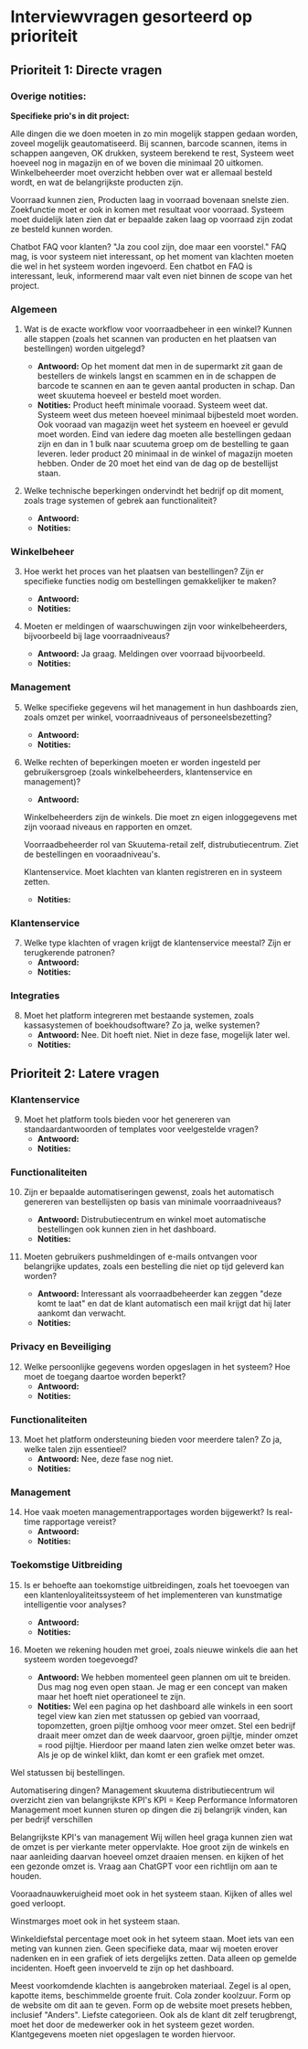 # Interviewvragen gesorteerd op prioriteit

## Prioriteit 1: Directe vragen

### Overige notities:
**Specifieke prio's in dit project:** 

Alle dingen die we doen moeten in zo min mogelijk stappen gedaan worden, zoveel mogelijk geautomatiseerd. Bij scannen, barcode scannen, items in schappen aangeven, OK drukken, systeem berekend te rest, Systeem weet hoeveel nog in magazijn en of we boven die minimaal 20 uitkomen. Winkelbeheerder moet overzicht hebben over wat er allemaal besteld wordt, en wat de belangrijkste producten zijn.

Voorraad kunnen zien, Producten laag in voorraad bovenaan snelste zien. Zoekfunctie moet er ook in komen met resultaat voor voorraad. Systeem moet duidelijk laten zien dat er bepaalde zaken laag op voorraad zijn zodat ze besteld kunnen worden.

Chatbot FAQ voor klanten?
"Ja zou cool zijn, doe maar een voorstel." FAQ mag, is voor systeem niet interessant, op het moment van klachten moeten die wel in het systeem worden ingevoerd. Een chatbot en FAQ is interessant, leuk, informerend maar valt even niet binnen de scope van het project. 


### Algemeen
1. Wat is de exacte workflow voor voorraadbeheer in een winkel? Kunnen alle stappen (zoals het scannen van producten en het plaatsen van bestellingen) worden uitgelegd?
   - **Antwoord:** Op het moment dat men in de supermarkt zit gaan de bestellers de winkels langst en scammen en in de schappen de barcode te scannen en aan te geven aantal producten in schap. Dan weet skuutema hoeveel er besteld moet worden. 
   - **Notities:** Product heeft minimale vooraad. Systeem weet dat. Systeem weet dus meteen hoeveel minimaal bijbesteld moet worden. Ook vooraad van magazijn weet het systeem en hoeveel er gevuld moet worden. Eind van iedere dag moeten alle bestellingen gedaan zijn en dan in 1 bulk naar scuutema groep om de bestelling te gaan leveren. Ieder product 20 minimaal in de winkel of magazijn moeten hebben. Onder de 20 moet het eind van de dag op de bestellijst staan. 

2. Welke technische beperkingen ondervindt het bedrijf op dit moment, zoals trage systemen of gebrek aan functionaliteit?
   - **Antwoord:** 
   - **Notities:** 

### Winkelbeheer
3. Hoe werkt het proces van het plaatsen van bestellingen? Zijn er specifieke functies nodig om bestellingen gemakkelijker te maken?
   - **Antwoord:** 
   - **Notities:** 

4. Moeten er meldingen of waarschuwingen zijn voor winkelbeheerders, bijvoorbeeld bij lage voorraadniveaus?
   - **Antwoord:** Ja graag. Meldingen over voorraad bijvoorbeeld.
   - **Notities:** 

### Management
5. Welke specifieke gegevens wil het management in hun dashboards zien, zoals omzet per winkel, voorraadniveaus of personeelsbezetting?
   - **Antwoord:** 
   - **Notities:** 

6. Welke rechten of beperkingen moeten er worden ingesteld per gebruikersgroep (zoals winkelbeheerders, klantenservice en management)?
   - **Antwoord:** 
   
   Winkelbeheerders zijn de winkels. Die moet zn eigen inloggegevens met zijn vooraad niveaus en rapporten en omzet. 
   
   Voorraadbeheerder rol van Skuutema-retail zelf, distrubutiecentrum. Ziet de bestellingen en vooraadniveau's.

   Klantenservice. Moet klachten van klanten registreren en in systeem zetten.
   - **Notities:** 

### Klantenservice
7. Welke type klachten of vragen krijgt de klantenservice meestal? Zijn er terugkerende patronen?
   - **Antwoord:** 
   - **Notities:** 

### Integraties
8. Moet het platform integreren met bestaande systemen, zoals kassasystemen of boekhoudsoftware? Zo ja, welke systemen?
   - **Antwoord:** Nee. Dit hoeft niet. Niet in deze fase, mogelijk later wel.
   - **Notities:** 

## Prioriteit 2: Latere vragen

### Klantenservice
9. Moet het platform tools bieden voor het genereren van standaardantwoorden of templates voor veelgestelde vragen?
   - **Antwoord:** 
   - **Notities:** 

### Functionaliteiten
10. Zijn er bepaalde automatiseringen gewenst, zoals het automatisch genereren van bestellijsten op basis van minimale voorraadniveaus?
    - **Antwoord:** Distrubutiecentrum en winkel moet automatische bestellingen ook kunnen zien in het dashboard.
    - **Notities:** 

11. Moeten gebruikers pushmeldingen of e-mails ontvangen voor belangrijke updates, zoals een bestelling die niet op tijd geleverd kan worden?
    - **Antwoord:** Interessant als voorraadbeheerder kan zeggen "deze komt te laat" en dat de klant automatisch een mail krijgt dat hij later aankomt dan verwacht.
    - **Notities:** 

### Privacy en Beveiliging
12. Welke persoonlijke gegevens worden opgeslagen in het systeem? Hoe moet de toegang daartoe worden beperkt?
    - **Antwoord:** 
    - **Notities:** 

### Functionaliteiten
13. Moet het platform ondersteuning bieden voor meerdere talen? Zo ja, welke talen zijn essentieel?
    - **Antwoord:** Nee, deze fase nog niet. 
    - **Notities:** 

### Management
14. Hoe vaak moeten managementrapportages worden bijgewerkt? Is real-time rapportage vereist?
    - **Antwoord:** 
    - **Notities:** 

### Toekomstige Uitbreiding
15. Is er behoefte aan toekomstige uitbreidingen, zoals het toevoegen van een klantenloyaliteitssysteem of het implementeren van kunstmatige intelligentie voor analyses?
    - **Antwoord:** 
    - **Notities:** 

16. Moeten we rekening houden met groei, zoals nieuwe winkels die aan het systeem worden toegevoegd?
    - **Antwoord:** We hebben momenteel geen plannen om uit te breiden. Dus mag nog even open staan. Je mag er een concept van maken maar het hoeft niet operationeel te zijn. 
    - **Notities:** Wel een pagina op het dashboard alle winkels in een soort tegel view kan zien met statussen op gebied van voorraad, topomzetten, groen pijltje omhoog voor meer omzet.
    Stel een bedrijf draait meer omzet dan de week daarvoor, groen pijltje, minder omzet = rood pijltje. Hierdoor per maand laten zien welke omzet beter was. Als je op de winkel klikt, dan komt er een grafiek met omzet.


Wel statussen bij bestellingen.


Automatisering dingen?
Management skuutema distributiecentrum wil overzicht zien van belangrijkste KPI's
KPI = Keep Performance Informatoren
Management moet kunnen sturen op dingen die zij belangrijk vinden, kan per bedrijf verschillen

Belangrijkste KPI's van management
Wij willen heel graga kunnen zien wat de omzet is per vierkante meter oppervlakte. Hoe groot zijn de winkels en naar aanleiding daarvan hoeveel omzet draaien mensen. en kijken of het een gezonde omzet is. Vraag aan ChatGPT voor een richtlijn om aan te houden.

Vooraadnauwkeruigheid moet ook in het systeem staan. Kijken of alles wel goed verloopt.

Winstmarges moet ook in het systeem staan.

Winkeldiefstal percentage moet ook in het syteem staan. Moet iets van een meting van kunnen zien. Geen specifieke data, maar wij moeten erover nadenken en in een grafiek of iets dergelijks zetten. Data alleen op gemelde incidenten. Hoeft geen invoerveld te zijn op het dashboard.

Meest voorkomdende klachten is aangebroken materiaal. Zegel is al open, kapotte items, beschimmelde groente fruit. Cola zonder koolzuur. Form op de website om dit aan te geven. 
Form op de website moet presets hebben, inclusief "Anders". Liefste categorieen. 
Ook als de klant dit zelf terugbrengt, moet het door de medewerker ook in het systeem gezet worden.
Klantgegevens moeten niet opgeslagen te worden hiervoor.